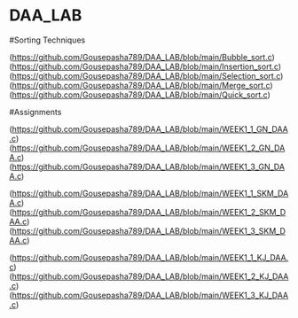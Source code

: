 # DAA_LAB

#Sorting Techniques

(https://github.com/Gousepasha789/DAA_LAB/blob/main/Bubble_sort.c)
(https://github.com/Gousepasha789/DAA_LAB/blob/main/Insertion_sort.c)
(https://github.com/Gousepasha789/DAA_LAB/blob/main/Selection_sort.c)
(https://github.com/Gousepasha789/DAA_LAB/blob/main/Merge_sort.c)
(https://github.com/Gousepasha789/DAA_LAB/blob/main/Quick_sort.c)

#Assignments

(https://github.com/Gousepasha789/DAA_LAB/blob/main/WEEK1_1_GN_DAA.c)
(https://github.com/Gousepasha789/DAA_LAB/blob/main/WEEK1_2_GN_DAA.c)
(https://github.com/Gousepasha789/DAA_LAB/blob/main/WEEK1_3_GN_DAA.c)

(https://github.com/Gousepasha789/DAA_LAB/blob/main/WEEK1_1_SKM_DAA.c)
(https://github.com/Gousepasha789/DAA_LAB/blob/main/WEEK1_2_SKM_DAA.c)
(https://github.com/Gousepasha789/DAA_LAB/blob/main/WEEK1_3_SKM_DAA.c)

(https://github.com/Gousepasha789/DAA_LAB/blob/main/WEEK1_1_KJ_DAA.c)
(https://github.com/Gousepasha789/DAA_LAB/blob/main/WEEK1_2_KJ_DAA.c)
(https://github.com/Gousepasha789/DAA_LAB/blob/main/WEEK1_3_KJ_DAA.c)
